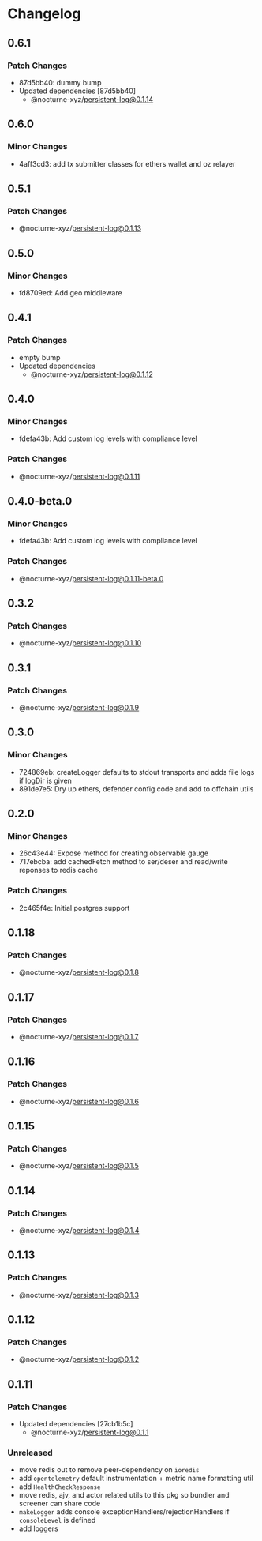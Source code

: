 # Changelog

## 0.6.1

### Patch Changes

- 87d5bb40: dummy bump
- Updated dependencies [87d5bb40]
  - @nocturne-xyz/persistent-log@0.1.14

## 0.6.0

### Minor Changes

- 4aff3cd3: add tx submitter classes for ethers wallet and oz relayer

## 0.5.1

### Patch Changes

- @nocturne-xyz/persistent-log@0.1.13

## 0.5.0

### Minor Changes

- fd8709ed: Add geo middleware

## 0.4.1

### Patch Changes

- empty bump
- Updated dependencies
  - @nocturne-xyz/persistent-log@0.1.12

## 0.4.0

### Minor Changes

- fdefa43b: Add custom log levels with compliance level

### Patch Changes

- @nocturne-xyz/persistent-log@0.1.11

## 0.4.0-beta.0

### Minor Changes

- fdefa43b: Add custom log levels with compliance level

### Patch Changes

- @nocturne-xyz/persistent-log@0.1.11-beta.0

## 0.3.2

### Patch Changes

- @nocturne-xyz/persistent-log@0.1.10

## 0.3.1

### Patch Changes

- @nocturne-xyz/persistent-log@0.1.9

## 0.3.0

### Minor Changes

- 724869eb: createLogger defaults to stdout transports and adds file logs if logDir is given
- 891de7e5: Dry up ethers, defender config code and add to offchain utils

## 0.2.0

### Minor Changes

- 26c43e44: Expose method for creating observable gauge
- 717ebcba: add cachedFetch method to ser/deser and read/write reponses to redis cache

### Patch Changes

- 2c465f4e: Initial postgres support

## 0.1.18

### Patch Changes

- @nocturne-xyz/persistent-log@0.1.8

## 0.1.17

### Patch Changes

- @nocturne-xyz/persistent-log@0.1.7

## 0.1.16

### Patch Changes

- @nocturne-xyz/persistent-log@0.1.6

## 0.1.15

### Patch Changes

- @nocturne-xyz/persistent-log@0.1.5

## 0.1.14

### Patch Changes

- @nocturne-xyz/persistent-log@0.1.4

## 0.1.13

### Patch Changes

- @nocturne-xyz/persistent-log@0.1.3

## 0.1.12

### Patch Changes

- @nocturne-xyz/persistent-log@0.1.2

## 0.1.11

### Patch Changes

- Updated dependencies [27cb1b5c]
  - @nocturne-xyz/persistent-log@0.1.1

### Unreleased

- move redis out to remove peer-dependency on `ioredis`
- add `opentelemetry` default instrumentation + metric name formatting util
- add `HealthCheckResponse`
- move redis, ajv, and actor related utils to this pkg so bundler and screener can share code
- `makeLogger` adds console exceptionHandlers/rejectionHandlers if `consoleLevel` is defined
- add loggers
